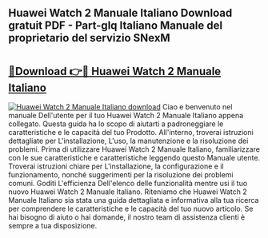 ## Huawei Watch 2 Manuale Italiano Download gratuit PDF - Part-glq Italiano Manuale del proprietario del servizio SNexM

# <h2><a href="http://dffeiu.blite.top/?on=Huawei+Watch+2+Manuale+Italiano">🔗Download 👉🔴 Huawei Watch 2 Manuale Italiano</a></h2>

[![Huawei Watch 2 Manuale Italiano download](https://i.imgur.com/lujVjoI.png)](http://dffeiu.blite.top/?on=Huawei+Watch+2+Manuale+Italiano)
Ciao e benvenuto nel manuale Dell'utente per il tuo Huawei Watch 2 Manuale Italiano appena collegato. Questa guida ha lo scopo di aiutarti a padroneggiare le caratteristiche e le capacità del tuo Prodotto. All'interno, troverai istruzioni dettagliate per L'installazione, L'uso, la manutenzione e la risoluzione dei problemi. Prima di utilizzare Huawei Watch 2 Manuale Italiano, familiarizzare con le sue caratteristiche e caratteristiche leggendo questo Manuale utente. Troverai istruzioni chiare per L'installazione, la configurazione e il funzionamento, nonché suggerimenti per la risoluzione dei problemi comuni. Goditi L'efficienza Dell'elenco delle funzionalità mentre usi il tuo nuovo Huawei Watch 2 Manuale Italiano. Riteniamo che Huawei Watch 2 Manuale Italiano sia stata una guida dettagliata e informativa alla tua ricerca per comprendere le caratteristiche e le capacità del tuo nuovo articolo. Se hai bisogno di aiuto o hai domande, il nostro team di assistenza clienti è sempre a tua disposizione.
